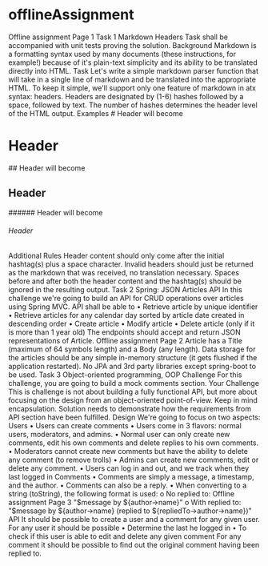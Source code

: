 # offlineAssignment
Offline assignment Page 1
Task 1
Markdown Headers
Task shall be accompanied with unit tests proving the solution.
Background
Markdown is a formatting syntax used by many documents (these instructions, for example!) because of it's plain-text simplicity and its ability to be translated directly into HTML.
Task
Let's write a simple markdown parser function that will take in a single line of markdown and be translated into the appropriate HTML. To keep it simple, we'll support only one feature of markdown in atx syntax: headers.
Headers are designated by (1-6) hashes followed by a space, followed by text. The number of hashes determines the header level of the HTML output.
Examples # Header will become <h1>Header</h1> ## Header will become <h2>Header</h2> ###### Header will become <h6>Header</h6>
Additional Rules
Header content should only come after the initial hashtag(s) plus a space character.
Invalid headers should just be returned as the markdown that was received, no translation necessary.
Spaces before and after both the header content and the hashtag(s) should be ignored in the resulting output.
Task 2
Spring: JSON Articles API
In this challenge we're going to build an API for CRUD operations over articles using Spring MVC.
API shall be able to
• Retrieve article by unique identifier
• Retrieve articles for any calendar day sorted by article date created in descending order
• Create article
• Modify article
• Delete article (only if it is more than 1 year old) The endpoints should accept and return JSON representations of Article.
Offline assignment Page 2
Article has a Title (maximum of 64 symbols length) and a Body (any length).
Data storage for the articles should be any simple in-memory structure (it gets flushed if the application restarted).
No JPA and 3rd party libraries except spring-boot to be used.
Task 3
Object-oriented programming, OOP Challenge
For this challenge, you are going to build a mock comments section.
Your Challenge
This is challenge is not about building a fully functional API, but more about focusing on the design from an object-oriented point-of-view. Keep in mind encapsulation.
Solution needs to demonstrate how the requirements from API section have been fulfilled.
Design
We're going to focus on two aspects:
Users
• Users can create comments
• Users come in 3 flavors: normal users, moderators, and admins.
• Normal user can only create new comments, edit his own comments and delete replies to his own comments.
• Moderators cannot create new comments but have the ability to delete any comment (to remove trolls)
• Admins can create new comments, edit or delete any comment.
• Users can log in and out, and we track when they last logged in
Comments
• Comments are simply a message, a timestamp, and the author.
• Comments can also be a reply. • When converting to a string (toString), the following format is used:
o No replied to:
Offline assignment Page 3
"$message by ${author->name}" o With replied to:
"$message by ${author->name} (replied to ${repliedTo->author->name})"
API
It should be possible to create a user and a comment for any given user.
For any user it should be possible
• Determine the last he logged in
• To check if this user is able to edit and delete any given comment
For any comment it should be possible to find out the original comment having been replied to.
